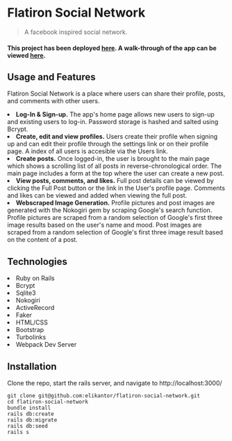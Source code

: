 # Flatiron Social Network 

> A facebook inspired social network.

<h4>This project has been deployed <a href="https://flatiron-social-network.herokuapp.com">here</a>.  A walk-through of the app can be viewed <a href="https://www.youtube.com/watch?v=LinK-i-a8CU&feature=youtu.be">here</a>.</h4>

## Usage and Features
Flatiron Social Network is a place where users can share their profile, posts, and comments with other users.
<li><b>Log-In & Sign-up.</b> The app's home page allows new users to sign-up and existing users to log-in.  Password storage is hashed and salted using Bcrypt.</li>
<li><b>Create, edit and view profiles.</b> Users create their profile when signing up and can edit their profile through the settings link or on their profile page.  A index of all users is accesible via the Users link.</li>
<li><b>Create posts.</b> Once logged-in, the user is brought to the main page which shows a scrolling list of all posts in reverse-chronological order.  The main page includes a form at the top where the user can create a new post.</li>
<li><b>View posts, comments, and likes.</b>  Full post details can be viewed by clicking the Full Post button or the link in the User's profile page.  Comments and likes can be viewed and added when viewing the full post.</li>
<li><b>Webscraped Image Generation.</b>  Profile pictures and post images are generated with the Nokogiri gem by scraping Google's search function.  Profile pictures are scraped from a random selection of Google's first three image results based on the user's name and mood. Post images are scraped from a random selection of Google's first three image result based on the content of a post.</li>

## Technologies
<li>Ruby on Rails</li>
<li>Bcrypt</li>
<li>Sqlite3</li>
<li>Nokogiri</li>
<li>ActiveRecord</li>
<li>Faker</li>
<li>HTML/CSS</li>
<li>Bootstrap</li>
<li>Turbolinks</li>
<li>Webpack Dev Server</li>

## Installation
Clone the repo, start the rails server, and navigate to http://localhost:3000/
```
git clone git@github.com:elikantor/flatiron-social-network.git
cd flatiron-social-network
bundle install
rails db:create
rails db:migrate
rails db:seed
rails s
```

